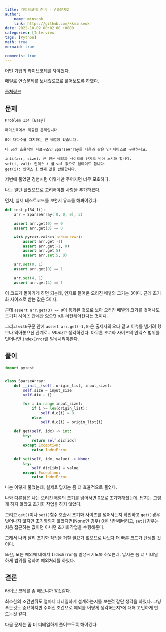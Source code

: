 ```yaml
---
title: 라이브코테 준비 - 연습문제2
author: 
    name: minseok
    link: https://github.com/kkminseok
date: 2022-10-02 00:02:00 +0800
categories: [Interview]
tags: [Python]
math: true
mermaid: true

comments: true
---
```


어떤 기업의 라이브코테를 봐야했다.

메일로 연습문제를 보내줬으므로 풀어보도록 하였다.

[출처링크](https://github.com/xissy/coderpad-interviews)

## **문제**

```text
Problem 134 [Easy]

페이스북에서 제출된 문제입니다.

0이 대다수를 차지하는 큰 배열이 있습니다.

더 공간 효율적인 자료구조인 SparseArray를 다음과 같은 인터페이스로 구현하세요.

init(arr, size): 큰 원본 배열과 사이즈를 인자로 받아 초기화 합니다.
set(i, val): 인덱스 i 를 val 값으로 업데이트 합니다.
get(i): 인덱스 i 번째 값을 반환합니다.
```

저번에 풀었던 경험처럼 이렇게만 주어지면 너무 모호하다.

나는 일단 풀었으므로 고려해야할 사항을 추가하겠다. 

먼저, 실제 테스트코드를 보면서 유추를 해봐야겠다.

```python
def test_p134_1():
    arr = SparseArray([0, 0, 0], 5)

    assert arr.get(0) == 0
    assert arr.get(3) == 0

    with pytest.raises(IndexError):
        assert arr.get(-1)
        assert arr.get(-1, 0)
        assert arr.get(5)
        assert arr.set(5, 0)

    arr.set(0, 1)
    assert arr.get(0) == 1

    arr.set(4, 1)
    assert arr.get(4) == 1
```

이 코드가 돌아가게 하면 되는데, 인자로 들어온 오리진 배열의 크기는 3이다. 근데 초기화 사이즈로 받는 값은 5이다.

근데 `assert arr.get(3) == 0`이 통과된 것으로 보아 오리진 배열의 크기를 벗어나도 초기화 사이즈 안에만 있으면 `0`을 리턴해야한다는 것이다.

그리고 `with`구문 안에 `assert arr.get(-1,0)`은 출제자의 오타 같고 이슈를 냄기려 했으나 막아놓으신 관계로.. 오타라고 생각하겠다. 아무튼 초기화 사이즈의 인덱스 범위를 벗어나면 `IndexError`를 발생시켜야한다. 

## **풀이**

```python
import pytest


class SparseArray:
    def __init__(self, origin_list, input_size):
        self.size = input_size
        self.dic = {}

        for i in range(input_size):
            if i >= len(origin_list):
                self.dic[i] = 0
            else:
                self.dic[i] = origin_list[i]

    def get(self, idx) -> int:
        try:
            return self.dic[idx]
        except Exception:
            raise IndexError

    def set(self, idx, value) -> None:
        try:
            self.dic[idx] = value
        except Exception:
            raise IndexError
```

나는 이렇게 풀었는데, 실제로 답지는 좀 더 효율적으로 풀었다.

나와 다른점은 나는 오리진 배열의 크기를 넘어서면 0으로 초기화해줬는데, 답지는 그렇게 하지 않았고 초기화 작업을 하지 않았다.

그리고 `get()`이나 `set()`함수 호출시 초기화 사이즈를 넘어서는지 확인하고 `get()`경우 벗어나지 않지만 초기화되지 않았다면(None인 경우) 0을 리턴해버리고, `set()`경우는 처음 접근하는 값이던 아니던 초기화작업을 수행해준다.

그래서 나와 달리 초기화 작업을 거칠 필요가 없으므로 나보다 더 빠른 코드가 탄생할 것이다.

또한, 모든 예외에 대해서 `IndexError`를 발생시키도록 하였는데, 답지는 좀 더 디테일하게 범위를 정하여 예외처리를 하였다.

## **결론**

라이브 코테를 좀 해보니까 알것같다.

최소한의 조건만줘도 얼마나 디테일하게 설계하는지를 보는것 같단 생각을 하였다. 그냥 푸는것도 중요하지만 주어진 조건으로 예외를 어떻게 생각하는지?에 대해 고민하게 만드는것 같다.

다음 문제는 좀 더 디테일하게 풀어보도록 해야겠다.